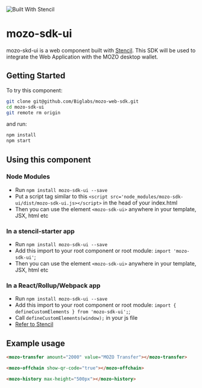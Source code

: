 ![Built With Stencil](https://img.shields.io/badge/-Built%20With%20Stencil-16161d.svg?logo=data%3Aimage%2Fsvg%2Bxml%3Bbase64%2CPD94bWwgdmVyc2lvbj0iMS4wIiBlbmNvZGluZz0idXRmLTgiPz4KPCEtLSBHZW5lcmF0b3I6IEFkb2JlIElsbHVzdHJhdG9yIDE5LjIuMSwgU1ZHIEV4cG9ydCBQbHVnLUluIC4gU1ZHIFZlcnNpb246IDYuMDAgQnVpbGQgMCkgIC0tPgo8c3ZnIHZlcnNpb249IjEuMSIgaWQ9IkxheWVyXzEiIHhtbG5zPSJodHRwOi8vd3d3LnczLm9yZy8yMDAwL3N2ZyIgeG1sbnM6eGxpbms9Imh0dHA6Ly93d3cudzMub3JnLzE5OTkveGxpbmsiIHg9IjBweCIgeT0iMHB4IgoJIHZpZXdCb3g9IjAgMCA1MTIgNTEyIiBzdHlsZT0iZW5hYmxlLWJhY2tncm91bmQ6bmV3IDAgMCA1MTIgNTEyOyIgeG1sOnNwYWNlPSJwcmVzZXJ2ZSI%2BCjxzdHlsZSB0eXBlPSJ0ZXh0L2NzcyI%2BCgkuc3Qwe2ZpbGw6I0ZGRkZGRjt9Cjwvc3R5bGU%2BCjxwYXRoIGNsYXNzPSJzdDAiIGQ9Ik00MjQuNywzNzMuOWMwLDM3LjYtNTUuMSw2OC42LTkyLjcsNjguNkgxODAuNGMtMzcuOSwwLTkyLjctMzAuNy05Mi43LTY4LjZ2LTMuNmgzMzYuOVYzNzMuOXoiLz4KPHBhdGggY2xhc3M9InN0MCIgZD0iTTQyNC43LDI5Mi4xSDE4MC40Yy0zNy42LDAtOTIuNy0zMS05Mi43LTY4LjZ2LTMuNkgzMzJjMzcuNiwwLDkyLjcsMzEsOTIuNyw2OC42VjI5Mi4xeiIvPgo8cGF0aCBjbGFzcz0ic3QwIiBkPSJNNDI0LjcsMTQxLjdIODcuN3YtMy42YzAtMzcuNiw1NC44LTY4LjYsOTIuNy02OC42SDMzMmMzNy45LDAsOTIuNywzMC43LDkyLjcsNjguNlYxNDEuN3oiLz4KPC9zdmc%2BCg%3D%3D&colorA=16161d&style=flat-square)

# mozo-sdk-ui

mozo-skd-ui is a web component built with [Stencil](https://stenciljs.com/).
This SDK will be used to integrate the Web Application with the MOZO desktop wallet.


## Getting Started

To try this component:

```bash
git clone git@github.com/Biglabs/mozo-web-sdk.git
cd mozo-sdk-ui
git remote rm origin
```

and run:

```bash
npm install
npm start
```

## Using this component

### Node Modules
- Run `npm install mozo-sdk-ui --save`
- Put a script tag similar to this `<script src='node_modules/mozo-sdk-ui/dist/mozo-sdk-ui.js></script>` in the head of your index.html
- Then you can use the element `<mozo-sdk-ui>` anywhere in your template, JSX, html etc

### In a stencil-starter app
- Run `npm install mozo-sdk-ui --save`
- Add this import to your root component or root module: `import 'mozo-sdk-ui'`;
- Then you can use the element `<mozo-sdk-ui>` anywhere in your template, JSX, html etc

### In a React/Rollup/Webpack app
- Run `npm install mozo-sdk-ui --save`
- Add this import to your root component or root module: `import { defineCustomElements } from 'mozo-sdk-ui';`;
- Call `defineCustomElements(window);` in your js file
- [Refer to Stencil](https://stenciljs.com/docs/overview)


## Example usage

```html
<mozo-transfer amount="2000" value="MOZO Transfer"></mozo-transfer>
```

```html
<mozo-offchain show-qr-code="true"></mozo-offchain>
```

```html
<mozo-history max-height="500px"></mozo-history>
```